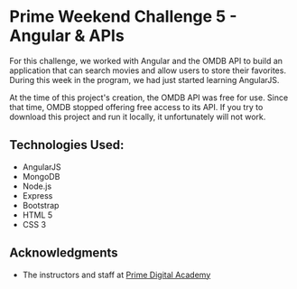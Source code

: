 # Prime Weekend Challenge 5 - Angular & APIs

For this challenge, we worked with Angular and the OMDB API to build an application that can search movies and allow users to store their favorites. During this week in the program, we had just started learning AngularJS. 

At the time of this project's creation, the OMDB API was free for use. Since that time, OMDB stopped offering free access to its API. If you try to download this project and run it locally, it unfortunately will not work.

## Technologies Used:

- AngularJS
- MongoDB
- Node.js
- Express
- Bootstrap
- HTML 5
- CSS 3

## Acknowledgments

- The instructors and staff at [Prime Digital Academy](https://primeacademy.io/)
